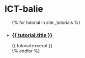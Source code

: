 # ICT-balie

<ul>
{% for tutorial in site._tutorials %}
    <li>
        <h3>
            <a href="{{ tutorial.url }}">{{ tutorial.title }}</a>
        </h3>
        <article>{{ tutorial.excerpt }}</article>
    </li>
{% endfor %}
</ul>
